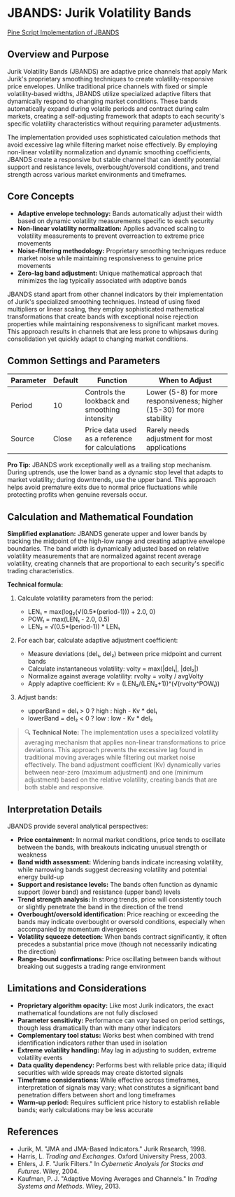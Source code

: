 # JBANDS: Jurik Volatility Bands

[Pine Script Implementation of JBANDS](https://github.com/mihakralj/pinescript/blob/main/indicators/channels/jbands.pine)

## Overview and Purpose

Jurik Volatility Bands (JBANDS) are adaptive price channels that apply Mark Jurik's proprietary smoothing techniques to create volatility-responsive price envelopes. Unlike traditional price channels with fixed or simple volatility-based widths, JBANDS utilize specialized adaptive filters that dynamically respond to changing market conditions. These bands automatically expand during volatile periods and contract during calm markets, creating a self-adjusting framework that adapts to each security's specific volatility characteristics without requiring parameter adjustments.

The implementation provided uses sophisticated calculation methods that avoid excessive lag while filtering market noise effectively. By employing non-linear volatility normalization and dynamic smoothing coefficients, JBANDS create a responsive but stable channel that can identify potential support and resistance levels, overbought/oversold conditions, and trend strength across various market environments and timeframes.

## Core Concepts

* **Adaptive envelope technology:** Bands automatically adjust their width based on dynamic volatility measurements specific to each security
* **Non-linear volatility normalization:** Applies advanced scaling to volatility measurements to prevent overreaction to extreme price movements
* **Noise-filtering methodology:** Proprietary smoothing techniques reduce market noise while maintaining responsiveness to genuine price movements
* **Zero-lag band adjustment:** Unique mathematical approach that minimizes the lag typically associated with adaptive bands

JBANDS stand apart from other channel indicators by their implementation of Jurik's specialized smoothing techniques. Instead of using fixed multipliers or linear scaling, they employ sophisticated mathematical transformations that create bands with exceptional noise rejection properties while maintaining responsiveness to significant market moves. This approach results in channels that are less prone to whipsaws during consolidation yet quickly adapt to changing market conditions.

## Common Settings and Parameters

| Parameter | Default | Function | When to Adjust |
|-----------|---------|----------|---------------|
| Period | 10 | Controls the lookback and smoothing intensity | Lower (5-8) for more responsiveness; higher (15-30) for more stability |
| Source | Close | Price data used as a reference for calculations | Rarely needs adjustment for most applications |

**Pro Tip:** JBANDS work exceptionally well as a trailing stop mechanism. During uptrends, use the lower band as a dynamic stop level that adapts to market volatility; during downtrends, use the upper band. This approach helps avoid premature exits due to normal price fluctuations while protecting profits when genuine reversals occur.

## Calculation and Mathematical Foundation

**Simplified explanation:**
JBANDS generate upper and lower bands by tracking the midpoint of the high-low range and creating adaptive envelope boundaries. The band width is dynamically adjusted based on relative volatility measurements that are normalized against recent average volatility, creating channels that are proportional to each security's specific trading characteristics.

**Technical formula:**

1. Calculate volatility parameters from the period:
   - LEN₁ = max(log₂(√(0.5*(period-1))) + 2.0, 0)
   - POW₁ = max(LEN₁ - 2.0, 0.5)
   - LEN₂ = √(0.5*(period-1)) * LEN₁

2. For each bar, calculate adaptive adjustment coefficient:
   - Measure deviations (del₁, del₂) between price midpoint and current bands
   - Calculate instantaneous volatility: volty = max(|del₁|, |del₂|)
   - Normalize against average volatility: rvolty = volty / avgVolty
   - Apply adaptive coefficient: Kv = (LEN₂/(LEN₂+1))^(√(rvolty^POW₁))

3. Adjust bands:
   - upperBand = del₁ > 0 ? high : high - Kv * del₁
   - lowerBand = del₂ < 0 ? low : low - Kv * del₂

> 🔍 **Technical Note:** The implementation uses a specialized volatility averaging mechanism that applies non-linear transformations to price deviations. This approach prevents the excessive lag found in traditional moving averages while filtering out market noise effectively. The band adjustment coefficient (Kv) dynamically varies between near-zero (maximum adjustment) and one (minimum adjustment) based on the relative volatility, creating bands that are both stable and responsive.

## Interpretation Details

JBANDS provide several analytical perspectives:

* **Price containment:** In normal market conditions, price tends to oscillate between the bands, with breakouts indicating unusual strength or weakness
* **Band width assessment:** Widening bands indicate increasing volatility, while narrowing bands suggest decreasing volatility and potential energy build-up
* **Support and resistance levels:** The bands often function as dynamic support (lower band) and resistance (upper band) levels
* **Trend strength analysis:** In strong trends, price will consistently touch or slightly penetrate the band in the direction of the trend
* **Overbought/oversold identification:** Price reaching or exceeding the bands may indicate overbought or oversold conditions, especially when accompanied by momentum divergences
* **Volatility squeeze detection:** When bands contract significantly, it often precedes a substantial price move (though not necessarily indicating the direction)
* **Range-bound confirmations:** Price oscillating between bands without breaking out suggests a trading range environment

## Limitations and Considerations

* **Proprietary algorithm opacity:** Like most Jurik indicators, the exact mathematical foundations are not fully disclosed
* **Parameter sensitivity:** Performance can vary based on period settings, though less dramatically than with many other indicators
* **Complementary tool status:** Works best when combined with trend identification indicators rather than used in isolation
* **Extreme volatility handling:** May lag in adjusting to sudden, extreme volatility events
* **Data quality dependency:** Performs best with reliable price data; illiquid securities with wide spreads may create distorted signals
* **Timeframe considerations:** While effective across timeframes, interpretation of signals may vary; what constitutes a significant band penetration differs between short and long timeframes
* **Warm-up period:** Requires sufficient price history to establish reliable bands; early calculations may be less accurate

## References

* Jurik, M. "JMA and JMA-Based Indicators." Jurik Research, 1998.
* Harris, L. *Trading and Exchanges*. Oxford University Press, 2003.
* Ehlers, J. F. "Jurik Filters." In *Cybernetic Analysis for Stocks and Futures*. Wiley, 2004.
* Kaufman, P. J. "Adaptive Moving Averages and Channels." In *Trading Systems and Methods*. Wiley, 2013.
